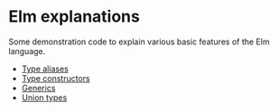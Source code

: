 # Elm explanations

Some demonstration code to explain various basic features of the Elm language.

* [Type aliases](TypeAliases.elm)
* [Type constructors](TypeConstructors.elm)
* [Generics](Generics.elm)
* [Union types](UnionTypes.elm)

